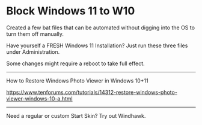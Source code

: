 # Block Windows 11 to W10
Created a few bat files that can be automated without digging into the OS to turn them off manually. 

Have yourself a FRESH Windows 11 Installation? Just run these three files under Administration.

Some changes might require a reboot to take full effect.

______________________________________________________________________________________________

How to Restore Windows Photo Viewer in Windows 10+11

https://www.tenforums.com/tutorials/14312-restore-windows-photo-viewer-windows-10-a.html

______________________________________________________________________________________________

Need a regular or custom Start Skin? Try out Windhawk.
